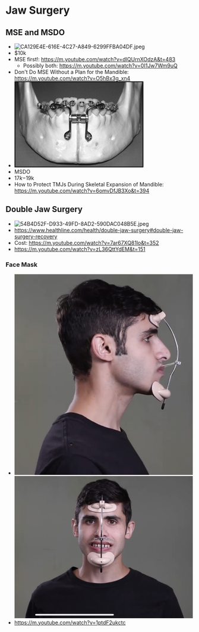 # Jaw Surgery

## MSE and MSDO

* ![CA129E4E-616E-4C27-A849-6299FFBA04DF.jpeg](../../CA129E4E-616E-4C27-A849-6299FFBA04DF.jpeg)
* $10k
* MSE first!: https://m.youtube.com/watch?v=dIQUrnXOdzA&t=483
  * Possibly both: https://m.youtube.com/watch?v=0I1Jw7Wm9uQ
* Don't Do MSE Without a Plan for the Mandible: https://m.youtube.com/watch?v=O5hBx3g_xn4
* ![51F5C3AA-D8BF-4DD5-8AAE-28020B7BEA6C.jpeg](../../51F5C3AA-D8BF-4DD5-8AAE-28020B7BEA6C.jpeg)
* MSDO
* $17k-$19k
* How to Protect TMJs During Skeletal Expansion of Mandible: https://m.youtube.com/watch?v=6omvDfJB3Xo&t=394

## Double Jaw Surgery

* ![54B4D52F-D933-49FD-8AD2-590DAC048B5E.jpeg](../../54B4D52F-D933-49FD-8AD2-590DAC048B5E.jpeg)
* https://www.healthline.com/health/double-jaw-surgery#double-jaw-surgery-recovery
* Cost: https://m.youtube.com/watch?v=7ar67XQ81lo&t=352
* https://m.youtube.com/watch?v=zL36QttYdEM&t=151

### Face Mask

* ![145](../../3101082A-2B1A-450F-A6B0-F6535F0D1641.jpeg)![205](../../66700B59-49A8-41EF-B210-D8001A09B494.jpeg)
* https://m.youtube.com/watch?v=1ptdF2ukctc
